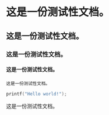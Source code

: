 # 这是一份测试性文档。

## 这是一份测试性文档。

### 这是一份测试性文档。

#### 这是一份测试性文档。

```text
这是一份测试性文档。
```

```cpp
printf("Hello world!");
```

这是一份测试性文档。
